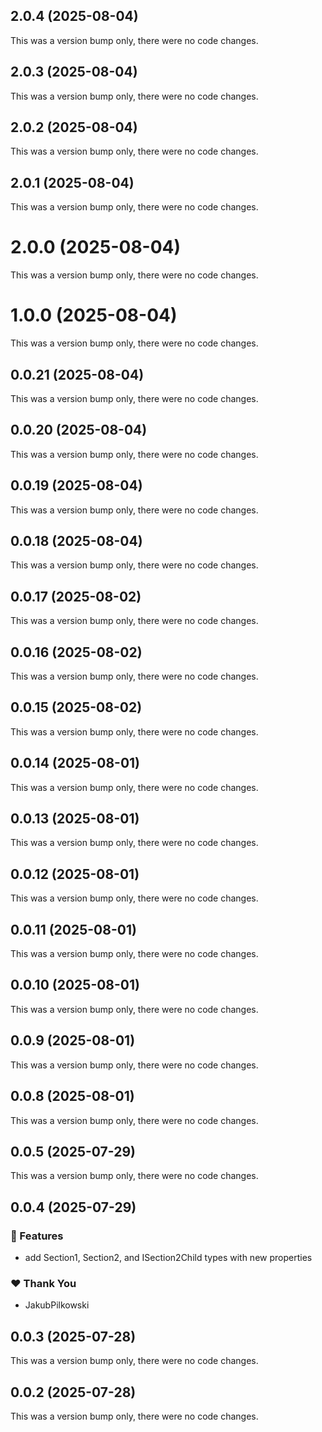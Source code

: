 ## 2.0.4 (2025-08-04)

This was a version bump only, there were no code changes.

## 2.0.3 (2025-08-04)

This was a version bump only, there were no code changes.

## 2.0.2 (2025-08-04)

This was a version bump only, there were no code changes.

## 2.0.1 (2025-08-04)

This was a version bump only, there were no code changes.

# 2.0.0 (2025-08-04)

This was a version bump only, there were no code changes.

# 1.0.0 (2025-08-04)

This was a version bump only, there were no code changes.

## 0.0.21 (2025-08-04)

This was a version bump only, there were no code changes.

## 0.0.20 (2025-08-04)

This was a version bump only, there were no code changes.

## 0.0.19 (2025-08-04)

This was a version bump only, there were no code changes.

## 0.0.18 (2025-08-04)

This was a version bump only, there were no code changes.

## 0.0.17 (2025-08-02)

This was a version bump only, there were no code changes.

## 0.0.16 (2025-08-02)

This was a version bump only, there were no code changes.

## 0.0.15 (2025-08-02)

This was a version bump only, there were no code changes.

## 0.0.14 (2025-08-01)

This was a version bump only, there were no code changes.

## 0.0.13 (2025-08-01)

This was a version bump only, there were no code changes.

## 0.0.12 (2025-08-01)

This was a version bump only, there were no code changes.

## 0.0.11 (2025-08-01)

This was a version bump only, there were no code changes.

## 0.0.10 (2025-08-01)

This was a version bump only, there were no code changes.

## 0.0.9 (2025-08-01)

This was a version bump only, there were no code changes.

## 0.0.8 (2025-08-01)

This was a version bump only, there were no code changes.

## 0.0.5 (2025-07-29)

This was a version bump only, there were no code changes.

## 0.0.4 (2025-07-29)

### 🚀 Features

- add Section1, Section2, and ISection2Child types with new properties

### ❤️ Thank You

- JakubPilkowski

## 0.0.3 (2025-07-28)

This was a version bump only, there were no code changes.

## 0.0.2 (2025-07-28)

This was a version bump only, there were no code changes.